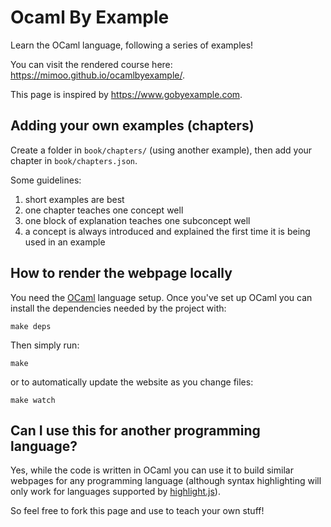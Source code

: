 # Ocaml By Example

Learn the OCaml language, following a series of examples!

You can visit the rendered course here: https://mimoo.github.io/ocamlbyexample/.

This page is inspired by https://www.gobyexample.com.

## Adding your own examples (chapters)

Create a folder in `book/chapters/` (using another example), then add your chapter in `book/chapters.json`.

Some guidelines: 

1. short examples are best
1. one chapter teaches one concept well
1. one block of explanation teaches one subconcept well
1. a concept is always introduced and explained the first time it is being used in an example

## How to render the webpage locally

You need the [OCaml](https://ocaml.org/) language setup.
Once you've set up OCaml you can install the dependencies needed by the project with:

```
make deps
```

Then simply run:

```
make
```

or to automatically update the website as you change files:

```
make watch
```

## Can I use this for another programming language?

Yes, while the code is written in OCaml you can use it to build similar webpages for any programming language (although syntax highlighting will only work for languages supported by [highlight.js](https://github.com/highlightjs/highlight.js/blob/main/SUPPORTED_LANGUAGES.md)).

So feel free to fork this page and use to teach your own stuff!
